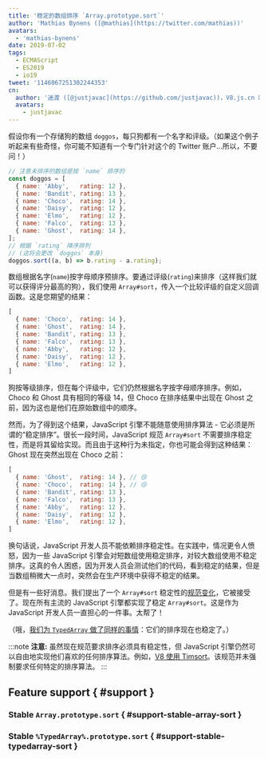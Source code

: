 ```yaml
---
title: '稳定的数组排序 `Array.prototype.sort`'
author: 'Mathias Bynens ([@mathias](https://twitter.com/mathias))'
avatars:
  - 'mathias-bynens'
date: 2019-07-02
tags:
  - ECMAScript
  - ES2019
  - io19
tweet: '1146067251302244353'
cn:
  author: '迷渡 ([@justjavac](https://github.com/justjavac))，V8.js.cn 站长'
  avatars:
    - justjavac
---
```

假设你有一个存储狗的数组 `doggos`，每只狗都有一个名字和评级。（如果这个例子听起来有些奇怪，你可能不知道有一个专门针对这个的 Twitter 账户...所以，不要问！）

```js
// 注意未排序的数组是按 `name` 排序的
const doggos = [
  { name: 'Abby',   rating: 12 },
  { name: 'Bandit', rating: 13 },
  { name: 'Choco',  rating: 14 },
  { name: 'Daisy',  rating: 12 },
  { name: 'Elmo',   rating: 12 },
  { name: 'Falco',  rating: 13 },
  { name: 'Ghost',  rating: 14 },
];
// 根据 `rating` 降序排列
// (这将会更改 `doggos` 本身)
doggos.sort((a, b) => b.rating - a.rating);
```

数组根据名字(`name`)按字母顺序预排序。要通过评级(`rating`)来排序（这样我们就可以获得评分最高的狗），我们使用 `Array#sort`，传入一个比较评级的自定义回调函数。这是您期望的结果：

```js
[
  { name: 'Choco',  rating: 14 },
  { name: 'Ghost',  rating: 14 },
  { name: 'Bandit', rating: 13 },
  { name: 'Falco',  rating: 13 },
  { name: 'Abby',   rating: 12 },
  { name: 'Daisy',  rating: 12 },
  { name: 'Elmo',   rating: 12 },
]
```

狗按等级排序，但在每个评级中，它们仍然根据名字按字母顺序排序。例如，Choco 和 Ghost 具有相同的等级 14，但 Choco 在排序结果中出现在 Ghost 之前，因为这也是他们在原始数组中的顺序。

然而，为了得到这个结果，JavaScript 引擎不能随意使用排序算法 - 它必须是所谓的“稳定排序”。很长一段时间，JavaScript 规范 `Array#sort` 不需要排序稳定性，而是将其留给实现。而且由于这种行为未指定，你也可能会得到这种结果：Ghost 现在突然出现在 Choco 之前：

```js
[
  { name: 'Ghost',  rating: 14 }, // 😢
  { name: 'Choco',  rating: 14 }, // 😢
  { name: 'Bandit', rating: 13 },
  { name: 'Falco',  rating: 13 },
  { name: 'Abby',   rating: 12 },
  { name: 'Daisy',  rating: 12 },
  { name: 'Elmo',   rating: 12 },
]
```

换句话说，JavaScript 开发人员不能依赖排序稳定性。在实践中，情况更令人愤怒，因为一些 JavaScript 引擎会对短数组使用稳定排序，对较大数组使用不稳定排序。这真的令人困惑，因为开发人员会测试他们的代码，看到稳定的结果，但是当数组稍微大一点时，突然会在生产环境中获得不稳定的结果。

但是有一些好消息。我们提出了一个 `Array#sort` 稳定性的[规范变化](https://github.com/tc39/ecma262/pull/1340)，它被接受了。现在所有主流的 JavaScript 引擎都实现了稳定 `Array#sort`。这是作为 JavaScript 开发人员一直担心的一件事。太帮了！

（哦，[我们为 `TypedArray` 做了同样的事情](https://github.com/tc39/ecma262/pull/1433)：它们的排序现在也稳定了。）

:::note
**注意:** 虽然现在规范要求排序必须具有稳定性，但 JavaScript 引擎仍然可以自由地实现他们喜欢的任何排序算法。例如，[V8 使用 Timsort](/blog/array-sort#timsort)。该规范并未强制要求任何特定的排序算法。
:::

## Feature support { #support }

### Stable `Array.prototype.sort` { #support-stable-array-sort }

<feature-support chrome="70 /blog/v8-release-70#javascript-language-features"
                 firefox="yes"
                 safari="yes"
                 nodejs="12 https://twitter.com/mathias/status/1120700101637353473"
                 babel="no"></feature-support>

### Stable `%TypedArray%.prototype.sort` { #support-stable-typedarray-sort }

<feature-support chrome="74 https://bugs.chromium.org/p/v8/issues/detail?id=8567"
                 firefox="67 https://bugzilla.mozilla.org/show_bug.cgi?id=1290554"
                 safari="yes"
                 nodejs="12 https://twitter.com/mathias/status/1120700101637353473"
                 babel="no"></feature-support>
